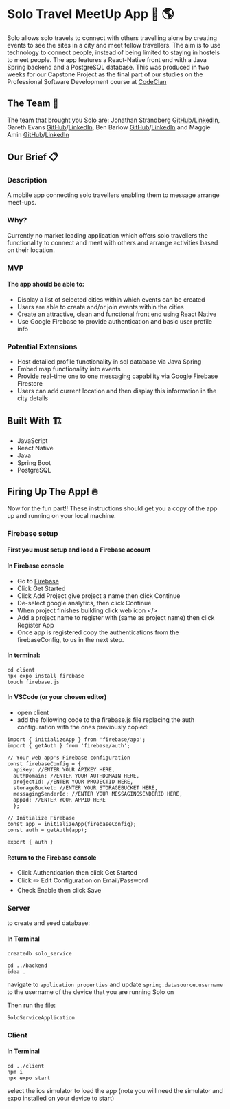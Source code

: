 # Solo Travel MeetUp App :flight_departure:	:earth_americas:
Solo allows solo travels to connect with others travelling alone by creating events to see the sites in a city and meet fellow travellers. The aim is to use technology to connect people, instead of being limited to staying in hostels to meet people. The app features a React-Native front end with a Java Spring backend and a PostgreSQL database. This was produced in two weeks for our Capstone Project as the final part of our studies on the Professional Software Development course at [CodeClan](https://codeclan.com/)

## The Team :wave:	
The team that brought you Solo are: Jonathan Strandberg [GitHub](https://github.com/jonstrandberg)/[LinkedIn](https://www.linkedin.com/in/jonathan-strandberg-6163902b/), Gareth Evans [GitHub](https://github.com/G3vans16)/[LinkedIn](https://www.linkedin.com/in/gareth-evans-247589266/), Ben Barlow [GitHub](https://github.com/benbeardyman)/[LinkedIn](https://www.linkedin.com/in/ben-barlow-codes/) and Maggie Amin [GitHub](https://github.com/maggieAmin)/[LinkedIn](https://www.linkedin.com/in/maggie-amin/)

## Our Brief :clipboard:	

### Description

A mobile app connecting solo travellers enabling them to message arrange meet-ups. 

### Why?
Currently no market leading application which offers solo travellers the functionality to connect and meet with others and arrange activities based on their location.

### MVP

#### The app should be able to:

* Display a list of selected cities within which events can be created
* Users are able to create and/or join events within the cities
* Create an attractive, clean and functional front end using React Native
* Use Google Firebase to provide authentication and basic user profile info

### Potential Extensions

* Host detailed profile functionality in sql
database via Java Spring
* Embed map functionality into events
* Provide real-time one to one messaging
capability via Google Firebase Firestore
* Users can add current location and then
display this information in the city details

## Built With :building_construction:
* JavaScript
* React Native
* Java
* Spring Boot
* PostgreSQL

## Firing Up The App! :fire:

Now for the fun part!! These instructions should get you a copy of the app up and running on your local machine.

### Firebase setup
#### First you must setup and load a Firebase account

#### In Firebase console
* Go to [Firebase](https://firebase.google.com/)
* Click Get Started
* Click Add Project give project a name then click Continue
* De-select google analytics, then click Continue
* When project finishes building click web icon </>
* Add a project name to register with (same as project name) then click Register App
* Once app is registered copy the authentications from the firebaseConfig, to us in the next step.

#### In terminal:
```
cd client
npx expo install firebase
touch firebase.js
```

#### In VSCode (or your chosen editor) 
* open client
* add the following code to the firebase.js file replacing the auth configuration with the ones previously copied:
```
import { initializeApp } from 'firebase/app';
import { getAuth } from 'firebase/auth';

// Your web app's Firebase configuration
const firebaseConfig = {
  apiKey: //ENTER YOUR APIKEY HERE,
  authDomain: //ENTER YOUR AUTHDOMAIN HERE,
  projectId: //ENTER YOUR PROJECTID HERE,
  storageBucket: //ENTER YOUR STORAGEBUCKET HERE,
  messagingSenderId: //ENTER YOUR MESSAGINGSENDERID HERE,
  appId: //ENTER YOUR APPID HERE
  };

// Initialize Firebase
const app = initializeApp(firebaseConfig);
const auth = getAuth(app);

export { auth }
```

#### Return to the Firebase console
* Click Authentication then click Get Started
* Click :pencil2: Edit Configuration on Email/Password
* Check Enable then click Save

### Server

to create and seed database:

#### In Terminal
```
createdb solo_service
```

```
cd ../backend
idea .
```

navigate to ```application properties``` and update ```spring.datasource.username``` to the username of the device that you are running Solo on

Then run the file:
```
SoloServiceApplication
```

### Client

#### In Terminal
```
cd ../client
npm i
npx expo start
```

select the ios simulator to load the app (note you will need the simulator and expo installed on your device to start)

